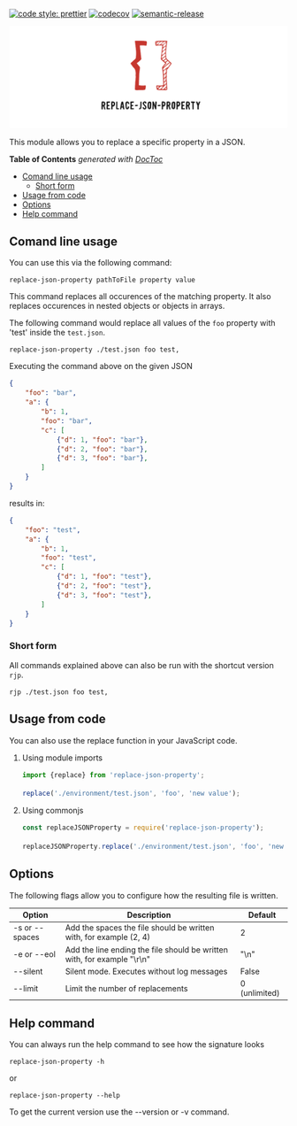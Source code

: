 

[![code style: prettier](https://img.shields.io/badge/code_style-prettier-ff69b4.svg?style=flat-square)](https://github.com/prettier/prettier)
[![codecov](https://codecov.io/gh/kreuzerk/replace-json-property/branch/master/graph/badge.svg)](https://codecov.io/gh/kreuzerk/replace-json-property)
[![semantic-release](https://img.shields.io/badge/%20%20%F0%9F%93%A6%F0%9F%9A%80-semantic--release-e10079.svg)](https://github.com/semantic-release/semantic-release)

![Logo](https://raw.githubusercontent.com/kreuzerk/replace-json-property/master/assets/logo.png)

This module allows you to replace a specific property in a JSON.

<!-- START doctoc generated TOC please keep comment here to allow auto update -->
<!-- DON'T EDIT THIS SECTION, INSTEAD RE-RUN doctoc TO UPDATE -->
**Table of Contents**  *generated with [DocToc](https://github.com/thlorenz/doctoc)*

- [Comand line usage](#comand-line-usage)
  - [Short form](#short-form)
- [Usage from code](#usage-from-code)
- [Options](#options)
- [Help command](#help-command)

<!-- END doctoc generated TOC please keep comment here to allow auto update -->

## Comand line usage

You can use this via the following command:

```
replace-json-property pathToFile property value
```

This command replaces all occurences of the matching property. It also replaces
occurences in nested objects or objects in arrays.

The following command would replace all values of the `foo` property with 'test' inside the `test.json`.
```
replace-json-property ./test.json foo test,
```
Executing the command above on the given JSON
```json
{
    "foo": "bar",
    "a": {
        "b": 1,
        "foo": "bar",
        "c": [
            {"d": 1, "foo": "bar"},
            {"d": 2, "foo": "bar"},
            {"d": 3, "foo": "bar"},
        ]
    }
}
```
results in:

```json
{
    "foo": "test",
   	"a": {
        "b": 1,
        "foo": "test",
        "c": [
            {"d": 1, "foo": "test"},
            {"d": 2, "foo": "test"},
            {"d": 3, "foo": "test"},
        ]
    }
}
```
### Short form

All commands explained above can also be run with the shortcut version `rjp`.
```
rjp ./test.json foo test,
```



## Usage from code

You can also use the replace function in your JavaScript code.

1. Using module imports

   ```javascript
   import {replace} from 'replace-json-property';

   replace('./environment/test.json', 'foo', 'new value');
   ```

2. Using commonjs

   ```javascript
   const replaceJSONProperty = require('replace-json-property');

   replaceJSONProperty.replace('./environment/test.json', 'foo', 'new value');
   ```



## Options

The following flags allow you to configure how the resulting file is written.

| Option | Description | Default |
| ------------- | ------------- |-----|
| -s or --spaces  | Add the spaces the file should be written with, for example (2, 4) | 2|
| -e or --eol  | Add the line ending the file should be written with, for example "\r\n" | "\n"|
| --silent | Silent mode. Executes without log messages | False |
| --limit | Limit the number of replacements | 0 (unlimited) |



## Help command

You can always run the help command to see how the signature looks
```
replace-json-property -h
```
or
```
replace-json-property --help
```
To get the current version use the --version or -v command.

